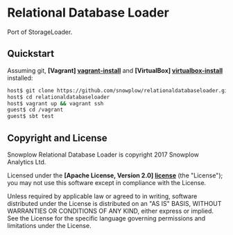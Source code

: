 # Relational Database Loader

Port of StorageLoader.

## Quickstart

Assuming git, **[Vagrant] [vagrant-install]** and **[VirtualBox] [virtualbox-install]** installed:

```bash
host$ git clone https://github.com/snowplow/relationaldatabaseloader.git
host$ cd relationaldatabaseloader
host$ vagrant up && vagrant ssh
guest$ cd /vagrant
guest$ sbt test
```

## Copyright and License

Snowplow Relational Database Loader is copyright 2017 Snowplow Analytics Ltd.

Licensed under the **[Apache License, Version 2.0] [license]** (the "License");
you may not use this software except in compliance with the License.

Unless required by applicable law or agreed to in writing, software
distributed under the License is distributed on an "AS IS" BASIS,
WITHOUT WARRANTIES OR CONDITIONS OF ANY KIND, either express or implied.
See the License for the specific language governing permissions and
limitations under the License.


[vagrant-install]: http://docs.vagrantup.com/v2/installation/index.html
[virtualbox-install]: https://www.virtualbox.org/wiki/Downloads

[travis]: https://travis-ci.org/snowplow/relationaldatabaseloader
[travis-image]: https://travis-ci.org/snowplow/relationaldatabaseloader.png?branch=master

[license-image]: http://img.shields.io/badge/license-Apache--2-blue.svg?style=flat
[license]: http://www.apache.org/licenses/LICENSE-2.0

[release-image]: http://img.shields.io/badge/release-0.1.0-rc1-blue.svg?style=flat
[releases]: https://github.com/snowplow/relationaldatabaseloader/releases

